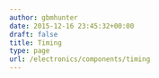 ```yaml
---
author: gbmhunter
date: 2015-12-16 23:45:32+00:00
draft: false
title: Timing
type: page
url: /electronics/components/timing
---
```

